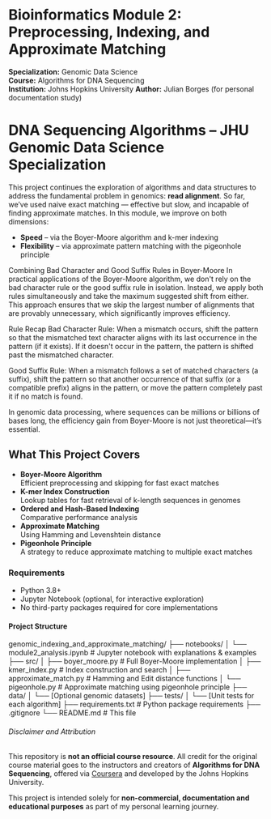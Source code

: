 # Bioinformatics Module 2: Preprocessing, Indexing, and Approximate Matching  
**Specialization:** Genomic Data Science  
**Course:** Algorithms for DNA Sequencing  
**Institution:** Johns Hopkins University 
**Author:** Julian Borges (for personal documentation study)

# DNA Sequencing Algorithms – JHU Genomic Data Science Specialization

This project continues the exploration of algorithms and data structures to address the fundamental problem in genomics: **read alignment**.
So far, we’ve used naive exact matching — effective but slow, and incapable of finding approximate matches. In this module, we improve on both dimensions:

- **Speed** – via the Boyer-Moore algorithm and k-mer indexing  
- **Flexibility** – via approximate pattern matching with the pigeonhole principle


Combining Bad Character and Good Suffix Rules in Boyer-Moore
In practical applications of the Boyer-Moore algorithm, we don't rely on the bad character rule or the good suffix rule in isolation. Instead, we apply both rules simultaneously and take the maximum suggested shift from either. This approach ensures that we skip the largest number of alignments that are provably unnecessary, which significantly improves efficiency.

Rule Recap
Bad Character Rule: When a mismatch occurs, shift the pattern so that the mismatched text character aligns with its last occurrence in the pattern (if it exists). If it doesn't occur in the pattern, the pattern is shifted past the mismatched character.

Good Suffix Rule: When a mismatch follows a set of matched characters (a suffix), shift the pattern so that another occurrence of that suffix (or a compatible prefix) aligns in the pattern, or move the pattern completely past it if no match is found.

In genomic data processing, where sequences can be millions or billions of bases long, the efficiency gain from Boyer-Moore is not just theoretical—it’s essential.

## What This Project Covers

- **Boyer-Moore Algorithm**  
  Efficient preprocessing and skipping for fast exact matches
- **K-mer Index Construction**  
  Lookup tables for fast retrieval of k-length sequences in genomes
- **Ordered and Hash-Based Indexing**  
  Comparative performance analysis
- **Approximate Matching**  
  Using Hamming and Levenshtein distance
- **Pigeonhole Principle**  
  A strategy to reduce approximate matching to multiple exact matches

### Requirements

- Python 3.8+
- Jupyter Notebook (optional, for interactive exploration)
- No third-party packages required for core implementations

#### Project Structure

genomic_indexing_and_approximate_matching/
├── notebooks/
│ └── module2_analysis.ipynb # Jupyter notebook with explanations & examples
├── src/
│ ├── boyer_moore.py         # Full Boyer-Moore implementation
│ ├── kmer_index.py          # Index construction and search
│ ├── approximate_match.py   # Hamming and Edit distance functions
│ └── pigeonhole.py          # Approximate matching using pigeonhole principle
├── data/
│ └── [Optional genomic datasets]
├── tests/
│ └── [Unit tests for each algorithm]
├── requirements.txt         # Python package requirements
├── .gitignore
└── README.md                # This file

###### Disclaimer and Attribution

This repository is **not an official course resource**. All credit for the original course material goes to the instructors and creators of **Algorithms for DNA Sequencing**, offered via [Coursera](https://www.coursera.org/learn/dna-sequencing) and developed by the Johns Hopkins University.

This project is intended solely for **non-commercial, documentation and educational purposes** as part of my personal learning journey.
